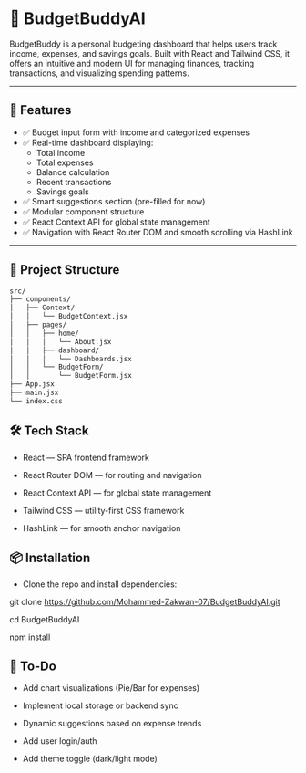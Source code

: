 # 💸 BudgetBuddyAI

BudgetBuddy is a personal budgeting dashboard that helps users track income, expenses, and savings goals. Built with React and Tailwind CSS, it offers an intuitive and modern UI for managing finances, tracking transactions, and visualizing spending patterns.

---

## 🚀 Features

- ✅ Budget input form with income and categorized expenses
- ✅ Real-time dashboard displaying:
  - Total income
  - Total expenses
  - Balance calculation
  - Recent transactions
  - Savings goals
- ✅ Smart suggestions section (pre-filled for now)
- ✅ Modular component structure
- ✅ React Context API for global state management
- ✅ Navigation with React Router DOM and smooth scrolling via HashLink

---

## 📂 Project Structure

```bash
src/
├── components/
│   ├── Context/
│   │   └── BudgetContext.jsx
│   ├── pages/
│   │   ├── home/
│   │   │   └── About.jsx
│   │   ├── dashboard/
│   │   │   └── Dashboards.jsx
│   │   └── BudgetForm/
│   │       └── BudgetForm.jsx
├── App.jsx
├── main.jsx
└── index.css

```

## 🛠️ Tech Stack

- React — SPA frontend framework

- React Router DOM — for routing and navigation

- React Context API — for global state management

- Tailwind CSS — utility-first CSS framework

- HashLink — for smooth anchor navigation

## 📦 Installation

- Clone the repo and install dependencies:

git clone https://github.com/Mohammed-Zakwan-07/BudgetBuddyAI.git

cd BudgetBuddyAI

npm install

## 📝 To-Do

- Add chart visualizations (Pie/Bar for expenses)

- Implement local storage or backend sync

- Dynamic suggestions based on expense trends

- Add user login/auth

- Add theme toggle (dark/light mode)
